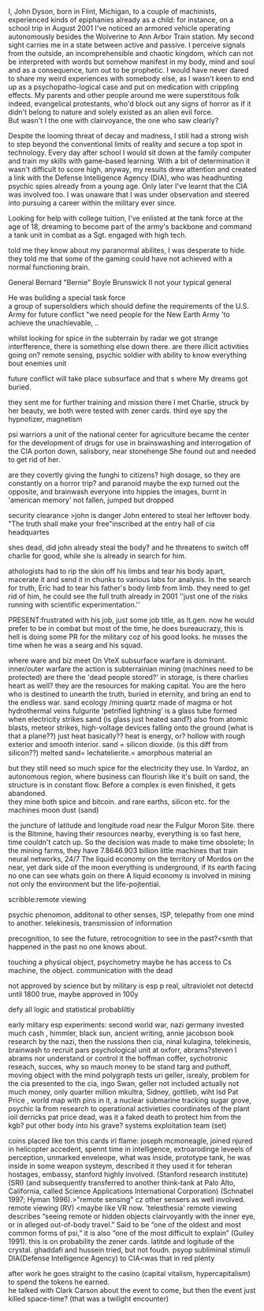 I, John Dyson, born in Flint, Michigan, to a couple of machinists, experienced kinds of epiphanies already as a child: for instance, on a school trip in August 2001 I've noticed an armored vehicle operating autonomously besides the Wolverine to Ann Arbor Train station. My second sight carries me in a state between active and passive. I perceive signals from the outside, an incomprehensible and chaotic kingdom, which can not be interpreted with words but somehow manifest in my body, mind and soul and as a consequence, turn out to be prophetic. I would have never dared to share my weird experiences with somebody else, as I wasn't keen to end up as a psychopatho-logical case and put on medication with crippling effects. My parents and other people around me were superstitous folk indeed, evangelical protestants, who'd block out any signs of horror as if it didn't belong to nature and solely existed as an alien evil force.<br>
But wasn't I the one with clairvoyance, the one who saw clearly?

Despite the looming threat of decay and madness, I still had a strong wish to step beyond the conventional limits of reality and secure a top spot in technology. Every day after school I would sit down at the family computer and train my skills with game-based learning. With a bit of determination it wasn't difficult to score high, anyway, my results drew attention and created a link with the Defense Intelligence Agency (DIA), who was headhunting psychic spies already from a young age. Only later I've learnt that the CIA was involved too. I was unaware that I was under observation and steered into pursuing a career within the military ever since.  

Looking for help with college tuition, I've enlisted at the tank force at the age of 18, dreaming to become part of the army's backbone and command a tank unit in combat as a Sgt.
engaged with high tech. 


told me they know about my paranormal abilites, I was desperate to hide.
they told me that some of the gaming could have not achieved 
with a normal functioning brain.

General Bernard "Bernie" Boyle Brunswick II 
not your typical general


He was building a special task force  
a group of supersoldiers
which should define the requirements of the U.S. Army for future conflict
"we need people for the New Earth Army
'to achieve the unachievable, ..

whilst looking for spice in the subterrain by radar
we got strange interfference, there is something else down there. 
are there illicit activities going on?
remote sensing, psychic soldier with ability to know everything bout enemies unit

future conflict will take place subsurface
and that s where My dreams got buried.


they sent me for further training and mission 
there I met Charlie, struck by her beauty, 
we both were tested with zener cards.
third eye spy
the hypnotizer, magnetism

psi warriors
a unit of the national center for agriculture
became the center for the development of drugs for use in brainswashing and interrogation of the CIA
porton down, salisbory, near stonehenge
She found out and needed to get rid of her. 

are they covertly giving the funghi to citizens? high dosage, so they are constantly on a horror trip? and paranoid
maybe the exp turned out the opposite, and brainwash everyone into hippies
 the images, burnt in 'american memory'
not fallen, jumped but dropped


security clearance >john is danger
John entered to steal her leftover body. 
"The truth shall make your free"inscribed at the entry hall of cia headquartes 



shes dead, did john already steal the body?
and he threatens to switch off charlie for good,
while she is already in search for him. 

athologists had to rip the skin off his limbs and tear his body apart, macerate it and send it in chunks to various labs for analysis. In the search for truth, Eric had to tear his father's body limb from limb.
they need to get rid of him, he could see the full truth already in 2001
''just one of the risks running with scientific experimentation.''

PRESENT:frustrated with his job, 
just some job title, as lt.gen. now he would prefer to be in combat but
most of the time, he does bureaucrazy, this is hell
is doing some PR for the military coz of his good looks.
he misses the time when he was a searg and his squad.

where ware and biz meet
On VteX subsurface warfare is dominant. 
inner/outer warfare
the action is subterrainian
mining (machines need to be protected)
are there the 'dead people stored?' in storage, is there charlies heart as well?
they are the resources for making capital.
You are the hero who
is destined to unearth the truth, buried in eternity, and bring an end to the endless war.
sand ecology /mining quartz made of magma or hot hydrothermal veins fulgurite  'petrified lightning' is a glass tube formed when electricity strikes sand (is glass just heated sand?) also from atomic blasts, meteor strikes, high-voltage devices falling onto the ground (what is that a plane??) just heat basically?? heat is energy, or?  hollow with rough exterior and smooth interior.  sand = silicon dioxide. (is this diff from silicon??) melted sand= lechatelierite.= amorphous material an

 but they still need so much spice for the electricity they use. 
In Vardoz, an autonomous region, where business can flourish 
like it's built on sand, the structure is in constant flow.  Before a complex is even finished, it gets abandoned.  
they mine both spice and bitcoin.
and rare earths, silicon etc. for the machines
moon dust (sand)

the juncture of latitude and longitude road near the Fulgur Moron Site.  there is the Bitmine, having their resources nearby, everything is so fast here, time couldn't catch up. 
 So the decision was made to make time obsolete; In the mining farms, they have 7.8646.903 billion little machines that train neural networks, 24/7 The liquid economy on the territory of Mordos on the near, yet dark side of the moon
everything is underground, if its earth facing no one can see whats goin on there A liquid economy is involved in mining not only the environment but the life-pojtential. 

scribble:remote viewing 


psychic phenomon, additonal to other senses, ISP, telepathy from one mind to another. telekinesis, transmission of information

precognition, to see the future, retrocognition to see in the past?<smth that happened in the past no one knows about.

touching a physical object, psychometry
maybe he has access to Cs machine, the object. 
communication with the dead

not approved by science but by military
is esp p real, ultraviolet not detectd until 1800
true, maybe approved in 100y

defy all logic and statistical probabliltiy


early miltary esp experiments: second world war, nazi germany invested much cash , himmler, black sun, ancient writing, 
annie jacobson book
research by the nazi, then the russions then cia, ninal kulagina, telekinesis, brainwash to recruit
pars psychological unit at oxforr, abrams?steven I abrams
nor understand or control it
the hoffman coffer, sychotronic reseach, 
succes, why so mauch money to be stand
targ and puthoff, moving object with the mind
polygraph tests
uri geller, isrealy, problem for the cia presented to the cia, ingo Swan, 
geller not included
actually not much money, only quarter million
mkultra, Sidney, gottlieb, wiht lsd
Pat Price , world map with pins in it, a nuclear submarine tracking 
sugar grove, psychic la
from research to operational activieties
coordinates of the plant
ioil derricks
pat price dead, was it a faked death to protect him from the kgb? put other body into his grave?
systems exploitation team (set)

coins placed like ton this cards
 irl flame: joseph mcmoneagle, joined njured in helicopter accedent, spennt time in intelligence, extroarodinge leveels of perception, unmarked enveleope, what was inside, prototype tank, he was inside in some weapon systeym, described it 
they used it for teheran hostages, embassy, 
stanford highly involved. (Stanford research institute)(SRI)
 (and subsequently transferred to another think-tank at Palo Alto, California, called Science Applications International Corporation) (Schnabel 1997; Hyman 1996).>"remote sensing" cz other sensers as well involved. 
remote viewing (RV) <maybe like VR now.  'telesthesia'
 remote viewing describes “seeing remote or hidden objects clairvoyantly with the inner eye, or in alleged out-of-body travel.” Said to be “one of the oldest and most common forms of psi,” it is also “one of the most difficult to explain” (Guiley 1991).
this is on probability the zener cards. 
latitde and logitude of the crystal. 
ghaddafi and hussein tried, but not foudn. 
psyop
subliminal stimuli
DIA(Defense Intelligence Agency) to CIA<was that in red plenty

after work he goes straight to the casino (capital vitalism, hypercapitalism) to spend the tokens he earned.  
he talked with Clark Carson about the event to come, 
but then the event just killed space-time? (that was a twilight encounter)



